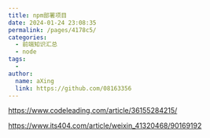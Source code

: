 ```yaml
---
title: npm部署项目
date: 2024-01-24 23:08:35
permalink: /pages/4178c5/
categories:
  - 前端知识汇总
  - node
tags:
  - 
author: 
  name: aXing
  link: https://github.com/08163356
---
```










https://www.codeleading.com/article/36155284215/



https://www.its404.com/article/weixin_41320468/90169192<!-- more -->
